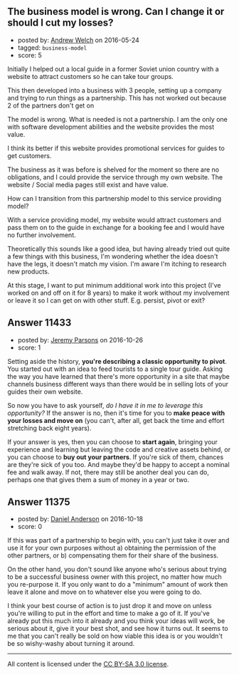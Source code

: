 ## The business model is wrong. Can I change it or should I cut my losses?

- posted by: [Andrew Welch](https://stackexchange.com/users/112525/andrew-welch) on 2016-05-24
- tagged: `business-model`
- score: 5

Initially I helped out a local guide in a former Soviet union country with a website to attract customers so he can take tour groups. 

This then developed into a business with 3 people, setting up a company and trying to run things as a partnership. This has not worked out because 2 of the partners don't get on

The model is wrong. What is needed is not a partnership. I am the only one with software development abilities and the website provides the most value. 

I think its better if this website provides promotional services for guides to get customers. 

The business as it was before is shelved for the moment so there are no obligations, and I could provide the service through my own website. The website / Social media pages still exist and have value.

How can I transition from this partnership model to this service providing model?

With a service providing model, my website would attract customers and pass them on to the guide in exchange for a booking fee and I would have no further involvement. 

Theoretically this sounds like a good idea, but having already tried out quite a few things with this business, I'm wondering whether the idea doesn't have the legs, it doesn't match my vision. I'm aware I'm itching to research new products. 

At this stage, I want to put minimum additional work into this project (I've worked on and off on it for 8 years) to make it work without my involvement or leave it so I can get on with other stuff. E.g. persist, pivot or exit?


## Answer 11433

- posted by: [Jeremy Parsons](https://stackexchange.com/users/497810/jeremy-parsons) on 2016-10-26
- score: 1

Setting aside the history, **you're describing a classic opportunity to pivot**. You started out with an idea to feed tourists to a single tour guide. Asking the way you have learned that there's more opportunity in a site that maybe channels business different ways than there would be in selling lots of your guides their own website.

So now you have to ask yourself, *do I have it in me to leverage this opportunity?* If the answer is no, then it's time for you to **make peace with your losses and move on** (you can't, after all, get back the time and effort stretching back eight years).

If your answer is yes, then you can choose to **start again**, bringing your experience and learning but leaving the code and creative assets behind, or you can choose to **buy out your partners**. If you're sick of them, chances are they're sick of you too. And maybe they'd be happy to accept a nominal fee and walk away. If not, there may still be another deal you can do, perhaps one that gives them a sum of money in a year or two.


## Answer 11375

- posted by: [Daniel Anderson](https://stackexchange.com/users/8398759/daniel-anderson) on 2016-10-18
- score: 0

If this was part of a partnership to begin with, you can't just take it over and use it for your own purposes without a) obtaining the permission of the other partners, or b) compensating them for their share of the business. 

On the other hand, you don't sound like anyone who's serious about trying to be a successful business owner with this project, no matter how much you re-purpose it.  If you only want to do a "minimum" amount of work then leave it alone and move on to whatever else you were going to do.  

I think your best course of action is to just drop it and move on unless you're willing to put in the effort and time to make a go of it.  If you've already put this much into it already and you think your ideas will work, be serious about it, give it your best shot, and see how it turns out.  It seems to me that you can't really be sold on how viable this idea is or you wouldn't be so wishy-washy about turning it around.



---

All content is licensed under the [CC BY-SA 3.0 license](https://creativecommons.org/licenses/by-sa/3.0/).
